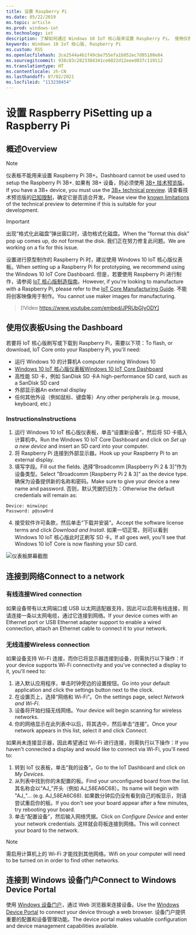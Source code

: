 ```yaml
---
title: 设置 Raspberry Pi
ms.date: 05/22/2019
ms.topic: article
ms.prod: windows-iot
ms.technology: iot
description: 了解如何通过 Windows 10 IoT 核心版来设置 Raspberry Pi。 使用仪表板、连接到网络，并连接到 Windows 设备门户。
keywords: Windows 10 IoT 核心版, Raspberry Pi
ms.custom: RS5
ms.openlocfilehash: 3ce2544a4b1f49cbe755efa1b852ec7d05108e84
ms.sourcegitcommit: 938c83c2823304341ce6022d12eeed037c119112
ms.translationtype: HT
ms.contentlocale: zh-CN
ms.lasthandoff: 07/02/2021
ms.locfileid: "113230454"
---
```

# <a name="setting-up-a-raspberry-pi"></a><span data-ttu-id="b1733-105">设置 Raspberry Pi</span><span class="sxs-lookup"><span data-stu-id="b1733-105">Setting up a Raspberry Pi</span></span>

## <a name="overview"></a><span data-ttu-id="b1733-106">概述</span><span class="sxs-lookup"><span data-stu-id="b1733-106">Overview</span></span>

> [!NOTE]
> <span data-ttu-id="b1733-107">仪表板不能用来设置 Raspberry Pi 3B+。</span><span class="sxs-lookup"><span data-stu-id="b1733-107">Dashboard cannot be used used to setup the Raspberry Pi 3B+.</span></span> <span data-ttu-id="b1733-108">如果有 3B+ 设备，则必须使用 [3B+ 技术预览版](https://www.microsoft.com/en-us/software-download/windowsiot)。</span><span class="sxs-lookup"><span data-stu-id="b1733-108">If you have a 3B+ device, you must use the [3B+ technical preview](https://www.microsoft.com/en-us/software-download/windowsiot).</span></span> <span data-ttu-id="b1733-109">请查看技术预览版的[已知限制](https://docs.microsoft.com/windows/iot-core/troubleshooting)，确定它是否适合开发。</span><span class="sxs-lookup"><span data-stu-id="b1733-109">Please view the [known limitations](https://docs.microsoft.com/windows/iot-core/troubleshooting) of the technical preview to determine if this is suitable for your development.</span></span>

> [!IMPORTANT]
> <span data-ttu-id="b1733-110">出现“格式化此磁盘”弹出窗口时，请勿格式化磁盘。</span><span class="sxs-lookup"><span data-stu-id="b1733-110">When the "format this disk" pop up comes up, do _not_ format the disk.</span></span> <span data-ttu-id="b1733-111">我们正在努力修复此问题。</span><span class="sxs-lookup"><span data-stu-id="b1733-111">We are working on a fix for this issue.</span></span>

<span data-ttu-id="b1733-112">设置进行原型制作的 Raspberry Pi 时，建议使用 Windows 10 IoT 核心版仪表板。</span><span class="sxs-lookup"><span data-stu-id="b1733-112">When setting up a Raspberry Pi for prototyping, we recommend using the Windows 10 IoT Core Dashboard.</span></span> <span data-ttu-id="b1733-113">但是，若要使用 Raspberry Pi 进行制作，请参阅 [IoT 核心版制造指南](https://docs.microsoft.com/windows-hardware/manufacture/iot/iot-core-manufacturing-guide)。</span><span class="sxs-lookup"><span data-stu-id="b1733-113">However, if you're looking to manufacture with a Raspberry Pi, please refer to the [IoT Core Manufacturing Guide](https://docs.microsoft.com/windows-hardware/manufacture/iot/iot-core-manufacturing-guide).</span></span> <span data-ttu-id="b1733-114">不能将创客映像用于制作。</span><span class="sxs-lookup"><span data-stu-id="b1733-114">You cannot use maker images for manufacturing.</span></span>
<br>
> [!Video https://www.youtube.com/embed/JPRUbGIyODY]

## <a name="using-the-dashboard"></a><span data-ttu-id="b1733-115">使用仪表板</span><span class="sxs-lookup"><span data-stu-id="b1733-115">Using the Dashboard</span></span>

<span data-ttu-id="b1733-116">若要将 IoT 核心版刷写或下载到 Raspberry Pi，需要以下项：</span><span class="sxs-lookup"><span data-stu-id="b1733-116">To flash, or download, IoT Core onto your Raspberry Pi, you'll need:</span></span>
* <span data-ttu-id="b1733-117">运行 Windows 10 的计算机</span><span class="sxs-lookup"><span data-stu-id="b1733-117">A computer running Windows 10</span></span> 
* [<span data-ttu-id="b1733-118">Windows 10 IoT 核心版仪表板</span><span class="sxs-lookup"><span data-stu-id="b1733-118">Windows 10 IoT Core Dashboard</span></span>](https://docs.microsoft.com/windows/iot-core/downloads)
* <span data-ttu-id="b1733-119">高性能 SD 卡，例如 SanDisk SD 卡</span><span class="sxs-lookup"><span data-stu-id="b1733-119">A high-performance SD card, such as a SanDisk SD card</span></span>
* <span data-ttu-id="b1733-120">外部显示器</span><span class="sxs-lookup"><span data-stu-id="b1733-120">An external display</span></span>
* <span data-ttu-id="b1733-121">任何其他外设（例如鼠标、键盘等）</span><span class="sxs-lookup"><span data-stu-id="b1733-121">Any other peripherals (e.g. mouse, keyboard, etc.)</span></span>

### <a name="instructions"></a><span data-ttu-id="b1733-122">Instructions</span><span class="sxs-lookup"><span data-stu-id="b1733-122">Instructions</span></span>

1. <span data-ttu-id="b1733-123">运行 Windows 10 IoT 核心版仪表板，单击“设置新设备”，然后将 SD 卡插入计算机中。</span><span class="sxs-lookup"><span data-stu-id="b1733-123">Run the Windows 10 IoT Core Dashboard and click on *Set up a new device* and insert an SD card into your computer.</span></span>
2. <span data-ttu-id="b1733-124">将 Raspberry Pi 连接到外部显示器。</span><span class="sxs-lookup"><span data-stu-id="b1733-124">Hook up your Raspberry Pi to an external display.</span></span>
3. <span data-ttu-id="b1733-125">填写字段。</span><span class="sxs-lookup"><span data-stu-id="b1733-125">Fill out the fields.</span></span> <span data-ttu-id="b1733-126">选择“Broadcomm [Raspberry Pi 2 & 3]”作为设备类型。</span><span class="sxs-lookup"><span data-stu-id="b1733-126">Select "Broadcomm [Raspberry Pi 2 & 3]" as the device type.</span></span> <span data-ttu-id="b1733-127">确保为设备提供新的名称和密码。</span><span class="sxs-lookup"><span data-stu-id="b1733-127">Make sure to give your device a new name and password.</span></span> <span data-ttu-id="b1733-128">否则，默认凭据仍旧为：</span><span class="sxs-lookup"><span data-stu-id="b1733-128">Otherwise the default credentials will remain as:</span></span>

```
Device: minwinpc
Password: p@ssw0rd
```

4. <span data-ttu-id="b1733-129">接受软件许可条款，然后单击“下载并安装”。</span><span class="sxs-lookup"><span data-stu-id="b1733-129">Accept the software license terms and click *Download and Install*.</span></span> <span data-ttu-id="b1733-130">如果一切正常，则可以看到 Windows 10 IoT 核心版此时正刷写 SD 卡。</span><span class="sxs-lookup"><span data-stu-id="b1733-130">If all goes well, you'll see that Windows 10 IoT Core is now flashing your SD card.</span></span>

![仪表板屏幕截图](../media/DeviceSetup/Dashboard-Screenshot.jpg)

## <a name="connect-to-a-network"></a><span data-ttu-id="b1733-132">连接到网络</span><span class="sxs-lookup"><span data-stu-id="b1733-132">Connect to a network</span></span>
### <a name="wired-connection"></a><span data-ttu-id="b1733-133">有线连接</span><span class="sxs-lookup"><span data-stu-id="b1733-133">Wired connection</span></span>
<span data-ttu-id="b1733-134">如果设备带有以太网端口或 USB 以太网适配器支持，因此可以启用有线连接，则请连接一条以太网电缆，通过它连接到网络。</span><span class="sxs-lookup"><span data-stu-id="b1733-134">If your device comes with an Ethernet port or USB Ethernet adapter support to enable a wired connection, attach an Ethernet cable to connect it to your network.</span></span>

### <a name="wireless-connection"></a><span data-ttu-id="b1733-135">无线连接</span><span class="sxs-lookup"><span data-stu-id="b1733-135">Wireless connection</span></span>
<span data-ttu-id="b1733-136">如果设备支持 Wi-Fi 连接，而你已将显示器连接到设备，则需执行以下操作：</span><span class="sxs-lookup"><span data-stu-id="b1733-136">If your device supports Wi-Fi connectivity and you've connected a display to it, you'll need to:</span></span>

1. <span data-ttu-id="b1733-137">进入默认应用程序，单击时钟旁边的设置按钮。</span><span class="sxs-lookup"><span data-stu-id="b1733-137">Go into your default application and click the settings button next to the clock.</span></span>
2. <span data-ttu-id="b1733-138">在设置页上，选择“网络和 Wi-Fi”。</span><span class="sxs-lookup"><span data-stu-id="b1733-138">On the settings page, select _Network and Wi-Fi_.</span></span>
3. <span data-ttu-id="b1733-139">设备将开始扫描无线网络。</span><span class="sxs-lookup"><span data-stu-id="b1733-139">Your device will begin scanning for wireless networks.</span></span>
4. <span data-ttu-id="b1733-140">你的网络显示在此列表中以后，将其选中，然后单击“连接”。</span><span class="sxs-lookup"><span data-stu-id="b1733-140">Once your network appears in this list, select it and click _Connect_.</span></span>

<span data-ttu-id="b1733-141">如果尚未连接显示器，因此希望通过 Wi-Fi 进行连接，则需执行以下操作：</span><span class="sxs-lookup"><span data-stu-id="b1733-141">If you haven't connected a display and would like to connect via Wi-Fi, you'll need to:</span></span>

1. <span data-ttu-id="b1733-142">转到 IoT 仪表板，单击“我的设备”。</span><span class="sxs-lookup"><span data-stu-id="b1733-142">Go to the IoT Dashboard and click on _My Devices_.</span></span>
2. <span data-ttu-id="b1733-143">从列表中找到你的未配置的板。</span><span class="sxs-lookup"><span data-stu-id="b1733-143">Find your unconfigured board from the list.</span></span> <span data-ttu-id="b1733-144">其名称会以“AJ_”开头（例如 AJ_58EA6C68）。</span><span class="sxs-lookup"><span data-stu-id="b1733-144">Its name will begin with "AJ_"... (e.g. AJ_58EA6C68).</span></span> <span data-ttu-id="b1733-145">如果数分钟后仍没有看到自己的板显示，则请尝试重启你的板。</span><span class="sxs-lookup"><span data-stu-id="b1733-145">If you don't see your board appear after a few minutes, try rebooting your board.</span></span>
3. <span data-ttu-id="b1733-146">单击“配置设备”，然后输入网络凭据。</span><span class="sxs-lookup"><span data-stu-id="b1733-146">Click on _Configure Device_ and enter your network credentials.</span></span> <span data-ttu-id="b1733-147">这样就会将板连接到网络。</span><span class="sxs-lookup"><span data-stu-id="b1733-147">This will connect your board to the network.</span></span>

> [!NOTE]
> <span data-ttu-id="b1733-148">需启用计算机上的 Wi-Fi 才能找到其他网络。</span><span class="sxs-lookup"><span data-stu-id="b1733-148">Wifi on your computer will need to be turned on in order to find other networks.</span></span>

## <a name="connect-to-windows-device-portal"></a><span data-ttu-id="b1733-149">连接到 Windows 设备门户</span><span class="sxs-lookup"><span data-stu-id="b1733-149">Connect to Windows Device Portal</span></span>

<span data-ttu-id="b1733-150">使用 [Windows 设备门户](../manage-your-device/DevicePortal.md)，通过 Web 浏览器来连接设备。</span><span class="sxs-lookup"><span data-stu-id="b1733-150">Use the [Windows Device Portal](../manage-your-device/DevicePortal.md) to connect your device through a web browser.</span></span> <span data-ttu-id="b1733-151">设备门户提供重要的配置和设备管理功能。</span><span class="sxs-lookup"><span data-stu-id="b1733-151">The device portal makes valuable configuration and device management capabilities available.</span></span> 
